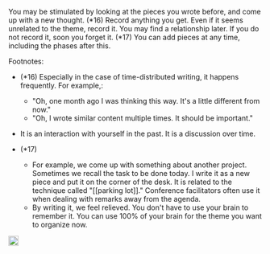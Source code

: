 
You may be stimulated by looking at the pieces you wrote before, and come up with a new thought. (*16) Record anything you get. Even if it seems unrelated to the theme, record it. You may find a relationship later. If you do not record it, soon you forget it. (*17) You can add pieces at any time, including the phases after this.

Footnotes:

- (*16) Especially in the case of time-distributed writing, it happens frequently. For example,:
    - "Oh, one month ago I was thinking this way. It's a little different from now."
    - "Oh, I wrote similar content multiple times. It should be important."
- It is an interaction with yourself in the past. It is a discussion over time.

- (*17)
    - For example, we come up with something about another project. Sometimes we recall the task to be done today. I write it as a new piece and put it on the corner of the desk. It is related to the technique called "[[parking lot]]." Conference facilitators often use it when dealing with remarks away from the agenda.
    - By writing it, we feel relieved. You don't have to use your brain to remember it. You can use 100% of your brain for the theme you want to organize now.


<img src='https://scrapbox.io/api/pages/nishio/en/icon' alt='en.icon' height="19.5"/>